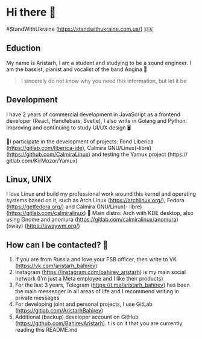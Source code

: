 # Hi there 👋 <br>
#StandWithUkraine (https://standwithukraine.com.ua/) 🇺🇦

## Eduction
My name is Aristarh, I am a student and studying to be a sound engineer. I am the bassist, pianist and vocalist of the band Angina 🎹
> I sincerely do not know why you need this information, but let it be

## Development
I have 2 years of commercial development in JavaScript as a frontend developer (React, Handlebars, Svetle), I also write in Golang and Python. 
Improving and continuing to study UI/UX design 🖥

📌I participate in the development of projects: Fond Liberica (https://gitlab.com/liberica-ide), Calmira GNU/Linux(-libre) (https://github.com/CalmiraLinux) and testing the Yamux project (https:// gitlab.com/KirMozor/Yamux)

## Linux, UNIX
I love Linux and build my professional work around this kernel and operating systems based on it, such as Arch Linux (https://archlinux.org/), Fedora (https://getfedora.org/) and Calmira GNU/Linux(- libre) (https://gitlab.com/calmiralinux) 🐧
Main distro: Arch with KDE desktop, also using Gnome and anomura (https://gitlab.com/calmiralinux/anomura) (sway) (https://swaywm.org/)

## How can I be contacted? 🧐
1. If you are from Russia and love your FSB officer, then write to VK (https://vk.com/aristarh_bahirev)
2. Instagram (https://instagram.com/bahirev_aristarh) is my main social network (I'm just a Meta employee and I like their products)
3. For the last 3 years, Telegram (https://t.me/aristarh_bahirev) has been the main messenger in all areas of life and I recommend writing in private messages
4. For developing joint and personal projects, I use GitLab (https://gitlab.com/AristarhBahirev)
5. Additional (backup) developer account on GitHub (https://github.com/BahirevAristarh). t is on it that you are currently reading this README.md
